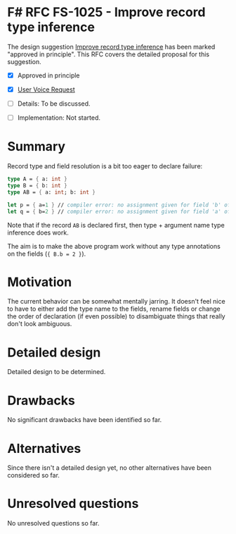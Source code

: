 # F# RFC FS-1025 - Improve record type inference

The design suggestion [Improve record type inference](https://github.com/fsharp/fslang-suggestions/issues/415) has been marked "approved in principle".
This RFC covers the detailed proposal for this suggestion.

* [x] Approved in principle
* [x] [User Voice Request](https://github.com/fsharp/fslang-suggestions/issues/415)
* [ ] Details: To be discussed.
* [ ] Implementation: Not started.


# Summary
[summary]: #summary

Record type and field resolution is a bit too eager to declare failure:

```fsharp
type A = { a: int }
type B = { b: int }
type AB = { a: int; b: int }

let p = { a=1 } // compiler error: no assignment given for field 'b' of type 'AB'
let q = { b=2 } // compiler error: no assignment given for field 'a' of type 'AB'
```

Note that if the record `AB` is declared first, then type + argument name type inference does work.

The aim is to make the above program work without any type annotations on the fields (`{ B.b = 2 }`).

# Motivation
[motivation]: #motivation

The current behavior can be somewhat mentally jarring. It doesn't feel nice to have to either add the type name to the fields, rename fields or change the order of declaration (if even possible) to disambiguate things that really don't look ambiguous.

# Detailed design
[design]: #detailed-design

Detailed design to be determined.

# Drawbacks
[drawbacks]: #drawbacks

No significant drawbacks have been identified so far.

# Alternatives
[alternatives]: #alternatives

Since there isn't a detailed design yet, no other alternatives have been considered so far.

# Unresolved questions
[unresolved]: #unresolved-questions

No unresolved questions so far.
